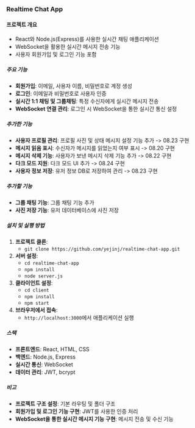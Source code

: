 ### Realtime Chat App

#### 프로젝트 개요
- React와 Node.js(Express)를 사용한 실시간 채팅 애플리케이션
- WebSocket을 활용한 실시간 메시지 전송 기능
- 사용자 회원가입 및 로그인 기능 포함

##### 주요 기능
- **회원가입**: 이메일, 사용자 이름, 비밀번호로 계정 생성
- **로그인**: 이메일과 비밀번호로 사용자 인증
- **실시간 1:1 채팅 및 그룹채팅**: 특정 수신자에게 실시간 메시지 전송
- **WebSocket 연결 관리**: 로그인 시 WebSocket을 통한 실시간 통신 설정

##### 추가한 기능
- **사용자 프로필 관리**: 프로필 사진 및 상태 메시지 설정 기능 추가 -> 08.23 구현
- **메시지 읽음 표시**: 수신자가 메시지를 읽었는지 여부 표시 -> 08.20 구현
- **메시지 삭제 기능**: 사용자가 보낸 메시지 삭제 기능 추가 -> 08.22 구현
- **다크 모드 지원**: 다크 모드 UI 추가 -> 08.24 구현
- **사용자 정보 저장**: 유저 정보 DB로 저장하여 관리 -> 08.23 구현

##### 추가할 기능
- **그룹 채팅 기능**: 그룹 채팅 기능 추가
- **사진 저장 기능**: 유저 데이터베이스에 사진 저장

##### 설치 및 실행 방법
1. **프로젝트 클론**:
   - `git clone https://github.com/yejinj/realtime-chat-app.git`
2. **서버 설정**:
   - `cd realtime-chat-app`
   - `npm install`
   - `node server.js`
3. **클라이언트 설정**:
   - `cd client`
   - `npm install`
   - `npm start`
4. **브라우저에서 접속**:
   - `http://localhost:3000`에서 애플리케이션 실행

##### 스택
- **프론트엔드**: React, HTML, CSS
- **백엔드**: Node.js, Express
- **실시간 통신**: WebSocket
- **데이터 관리**: JWT, bcrypt

##### 비고
- **프로젝트 구조 설정**: 기본 라우팅 및 폴더 구조
- **회원가입 및 로그인 기능 구현**: JWT를 사용한 인증 처리
- **WebSocket을 통한 실시간 메시지 기능 구현**: 메시지 전송 및 수신 기능
